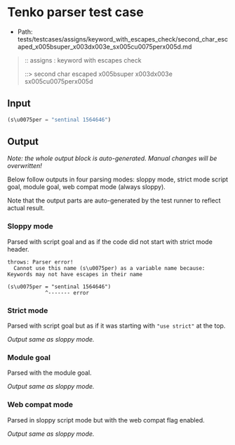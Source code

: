 # Tenko parser test case

- Path: tests/testcases/assigns/keyword_with_escapes_check/second_char_escaped_x005bsuper_x003dx003e_sx005cu0075perx005d.md

> :: assigns : keyword with escapes check
>
> ::> second char escaped x005bsuper x003dx003e sx005cu0075perx005d

## Input

`````js
(s\u0075per = "sentinal 1564646")
`````

## Output

_Note: the whole output block is auto-generated. Manual changes will be overwritten!_

Below follow outputs in four parsing modes: sloppy mode, strict mode script goal, module goal, web compat mode (always sloppy).

Note that the output parts are auto-generated by the test runner to reflect actual result.

### Sloppy mode

Parsed with script goal and as if the code did not start with strict mode header.

`````
throws: Parser error!
  Cannot use this name (s\u0075per) as a variable name because: Keywords may not have escapes in their name

(s\u0075per = "sentinal 1564646")
            ^------- error
`````

### Strict mode

Parsed with script goal but as if it was starting with `"use strict"` at the top.

_Output same as sloppy mode._

### Module goal

Parsed with the module goal.

_Output same as sloppy mode._

### Web compat mode

Parsed in sloppy script mode but with the web compat flag enabled.

_Output same as sloppy mode._
